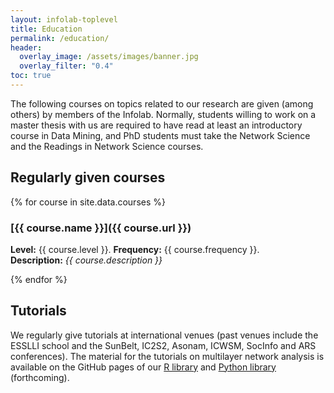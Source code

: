 ```yaml
---
layout: infolab-toplevel
title: Education
permalink: /education/
header:
  overlay_image: /assets/images/banner.jpg
  overlay_filter: "0.4"
toc: true
---
```


The following courses on topics related to our research are given (among others) by members of the Infolab. Normally, students willing to work on a master thesis with us are required to have read at least an introductory course in Data Mining, and PhD students must take the Network Science and the Readings in Network Science courses. 

## Regularly given courses

{% for course in site.data.courses %}

### [{{ course.name }}]({{ course.url }})

**Level:** {{ course.level }}. **Frequency:** {{ course.frequency }}.<br/>
**Description:** *{{ course.description }}*<br/>

{% endfor %}


## Tutorials

We regularly give tutorials at international venues (past venues include the ESSLLI school and the SunBelt, IC2S2, Asonam, ICWSM, SocInfo and ARS conferences). The material for the tutorials on multilayer network analysis is available on the GitHub pages of our [R library]() and [Python library]() (forthcoming).
